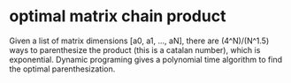 # optimal matrix chain product

Given a list of matrix dimensions [a0, a1, ..., aN], there are (4^N)/(N^1.5) ways to parenthesize the product (this is a catalan number), which is exponential. Dynamic programing gives a polynomial time algorithm to find the optimal parenthesization.